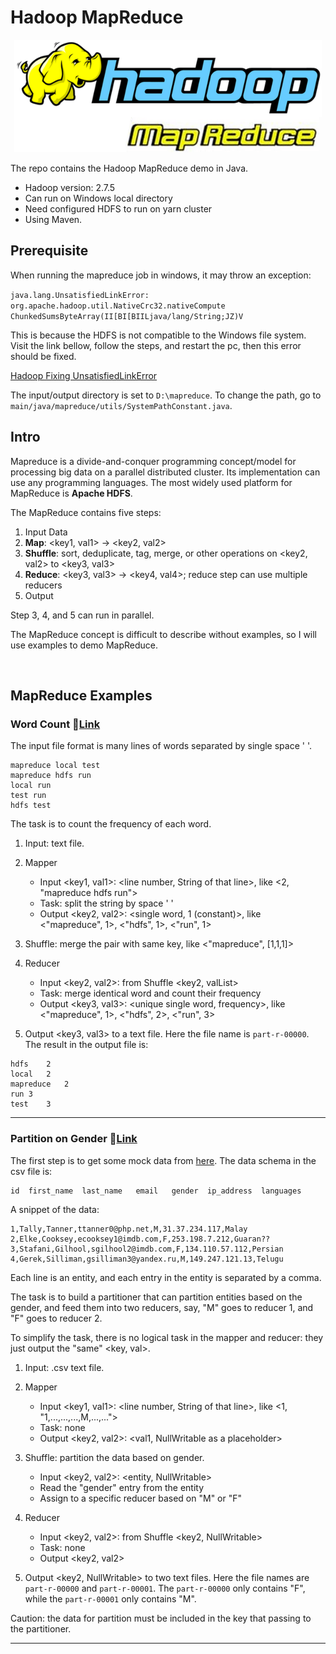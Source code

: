 # Hadoop MapReduce

<p align="center">
  <img src="https://github.com/ZhianMai/ZhianMai/blob/main/img/mapreduce.jpg" width="492" height="180" />
</p>

The repo contains the Hadoop MapReduce demo in Java.

 - Hadoop version: 2.7.5
 - Can run on Windows local directory
 - Need configured HDFS to run on yarn cluster
 - Using Maven.

## Prerequisite

When running the mapreduce job in windows, it may throw an exception:

`java.lang.UnsatisfiedLinkError: org.apache.hadoop.util.NativeCrc32.nativeCompute ChunkedSumsByteArray(II[BI[BIILjava/lang/String;JZ)V`

This is because the HDFS is not compatible to the Windows file system. Visit the link bellow, 
follow the steps, and restart the pc, then this error should be fixed.

[Hadoop Fixing UnsatisfiedLinkError](https://sparkbyexamples.com/spark/spark-hadoop-exception-in-thread-main-java-lang-unsatisfiedlinkerror-org-apache-hadoop-io-nativeio-nativeiowindows-access0ljava-lang-stringiz/)

The input/output directory is set to `D:\mapreduce`. To change the path, go to `main/java/mapreduce/utils/SystemPathConstant.java`.

## Intro

Mapreduce is a divide-and-conquer programming concept/model for processing big data on a parallel
distributed cluster. Its implementation can use any programming languages. The most widely used platform 
for MapReduce is <b>Apache HDFS</b>.

The MapReduce contains five steps:
 1. Input Data
 2. <b>Map</b>: <key1, val1> -> <key2, val2>
 3. <b>Shuffle</b>: sort, deduplicate, tag, merge, or other operations on <key2, val2> to <key3, val3>
 4. <b>Reduce</b>: <key3, val3> -> <key4, val4>; reduce step can use multiple reducers
 5. Output

Step 3, 4, and 5 can run in parallel.

The MapReduce concept is difficult to describe without examples, so I will use examples to demo MapReduce.

<br />

## MapReduce Examples

### Word Count :link:[Link](/src/main/java/mapreduce/word_count)

The input file format is many lines of words separated by single space ' '.
```text
mapreduce local test
mapreduce hdfs run
local run
test run
hdfs test
```

The task is to count the frequency of each word.

 1. Input: text file.
 2. Mapper
    - Input <key1, val1>: <line number, String of that line>, like <2, "mapreduce hdfs run">
    - Task: split the string by space ' '
    - Output <key2, val2>: <single word, 1 (constant)>, like <"mapreduce", 1>, <"hdfs", 1>, <"run", 1>
    
 3. Shuffle: merge the pair with same key, like <"mapreduce", [1,1,1]>
 4. Reducer
    - Input <key2, val2>: from Shuffle <key2, valList>
    - Task: merge identical word and count their frequency
    - Output <key3, val3>: <unique single word, frequency>, like <"mapreduce", 1>, <"hdfs", 2>, <"run", 3>
    
 5. Output <key3, val3> to a text file. Here the file name is `part-r-00000`. The result in the output file is:
```text
hdfs	2
local	2
mapreduce	2
run	3
test	3
```

<hr />

### Partition on Gender :link:[Link](/src/main/java/mapreduce/gender_partition)

The first step is to get some mock data from [here](https://www.mockaroo.com/). The data schema in the csv file is:
```text
id  first_name  last_name   email   gender  ip_address  languages
```

A snippet of the data:
```text
1,Tally,Tanner,ttanner0@php.net,M,31.37.234.117,Malay
2,Elke,Cooksey,ecooksey1@imdb.com,F,253.198.7.212,Guaran??
3,Stafani,Gilhool,sgilhool2@imdb.com,F,134.110.57.112,Persian
4,Gerek,Silliman,gsilliman3@yandex.ru,M,149.247.121.13,Telugu
```
Each line is an entity, and each entry in the entity is separated by a comma.

The task is to build a partitioner that can partition entities based on the gender, and feed them into
two reducers, say, "M" goes to reducer 1, and "F" goes to reducer 2.

To simplify the task, there is no logical task in the mapper and reducer: they just output the "same" <key, val>.

1. Input: .csv text file.
2. Mapper
    - Input <key1, val1>: <line number, String of that line>, like <1, "1,...,...,...,M,...,...">
    - Task: none
    - Output <key2, val2>: <val1, NullWritable as a placeholder>

3. Shuffle: partition the data based on gender.
    - Input <key2, val2>: <entity, NullWritable>
    - Read the "gender" entry from the entity
    - Assign to a specific reducer based on "M" or "F"
    
4. Reducer
    - Input <key2, val2>: from Shuffle <key2, NullWritable>
    - Task: none
    - Output <key2, val2>

5. Output <key2, NullWritable> to two text files. Here the file names are `part-r-00000` and
   `part-r-00001`. The `part-r-00000` only contains "F", while the `part-r-00001` only contains "M".
   
Caution: the data for partition must be included in the key that passing to the partitioner.

<hr />
